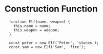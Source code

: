 # Construction Function

```
  function Elf(name, weapon) {
    this.name = name;
    this.weapon = weapon;
  }

  const peter = new Elf('Peter', 'stones');
  const sam = new Elf('Sam', 'fire');
```
